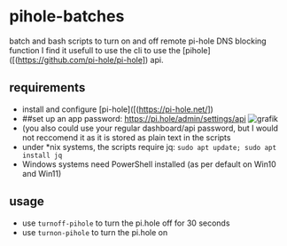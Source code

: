# pihole-batches
batch and bash scripts to turn on and off remote pi-hole DNS blocking function
I find it usefull to use the cli to use the [pihole]([(https://github.com/pi-hole/pi-hole]) api.
## requirements
- install and configure [pi-hole]([(https://pi-hole.net/])
- ##set up an app password: https://pi.hole/admin/settings/api
![grafik](https://github.com/user-attachments/assets/617979f0-269b-47ea-9b09-be9df514209f)
- (you also could use your regular dashboard/api password, but I would not reccomend it as it is stored as plain text in the scripts
- under *nix systems, the scripts require jq: `sudo apt update; sudo apt install jq`
- Windows systems need PowerShell installed (as per default on Win10 and Win11)
## usage
- use `turnoff-pihole` to turn the pi.hole off for 30 seconds
- use `turnon-pihole` to turn the pi.hole on
